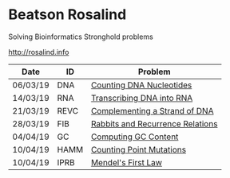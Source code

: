 # Beatson Rosalind

Solving Bioinformatics Stronghold problems

http://rosalind.info

| Date | ID | Problem | 
| --- | --- | --- |
| 06/03/19 | DNA | [Counting DNA Nucleotides](http://rosalind.info/problems/dna/) |
| 14/03/19 | RNA | [Transcribing DNA into RNA](http://rosalind.info/problems/rna/) |
| 21/03/19 | REVC | [Complementing a Strand of DNA](http://rosalind.info/problems/revc/) |
| 28/03/19 | FIB | [Rabbits and Recurrence Relations](http://rosalind.info/problems/fib/) |
| 04/04/19 | GC | [Computing GC Content](http://rosalind.info/problems/gc/) |
| 10/04/19 | HAMM | [Counting Point Mutations](http://rosalind.info/problems/hamm/) |
| 10/04/19 | IPRB | [Mendel's First Law](http://rosalind.info/problems/iprb/) |
